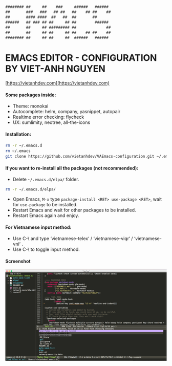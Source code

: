 ~~~
######## ##     ##    ###     ######   ######
##       ###   ###   ## ##   ##    ## ##    ##
##       #### ####  ##   ##  ##       ##
######   ## ### ## ##     ## ##        ######
##       ##     ## ######### ##             ##
##       ##     ## ##     ## ##    ## ##    ##
######## ##     ## ##     ##  ######   ######
~~~


# EMACS EDITOR - CONFIGURATION BY VIET-ANH NGUYEN

[https://vietanhdev.com](https://vietanhdev.com)

#### Some packages inside:

- Theme: monokai
- Autocomplete: helm, company, yasnippet, autopair
- Realtime error checking: flycheck
- UX: sumlimity, neotree, all-the-icons

#### Installation:

~~~ bash
rm -r ~/.emacs.d
rm ~/.emacs
git clone https://github.com/vietanhdev/VAEmacs-configuration.git ~/.emacs.d
~~~

#### If you want to re-install all the packages (not recommended):

- Delete `~/.emacs.d/elpa/` folder.

~~~ bash
rm -r ~/.emacs.d/elpa/
~~~

- Open Emacs, `M-x` type `package-install <RET> use-package <RET>`, wait for `use-package` to be installed.
- Restart Emacs and wait for other packages to be installed.
- Restart Emacs again and enjoy.

#### For Vietnamese input method:

- Use C-\ and type ‘vietnamese-telex‘ / ‘vietnamese-viqr‘ / ‘vietnamese-vni‘ .
- Use C-\ to toggle input method.

#### Screenshot

![Emacs](screenshot/screenshot.png)

